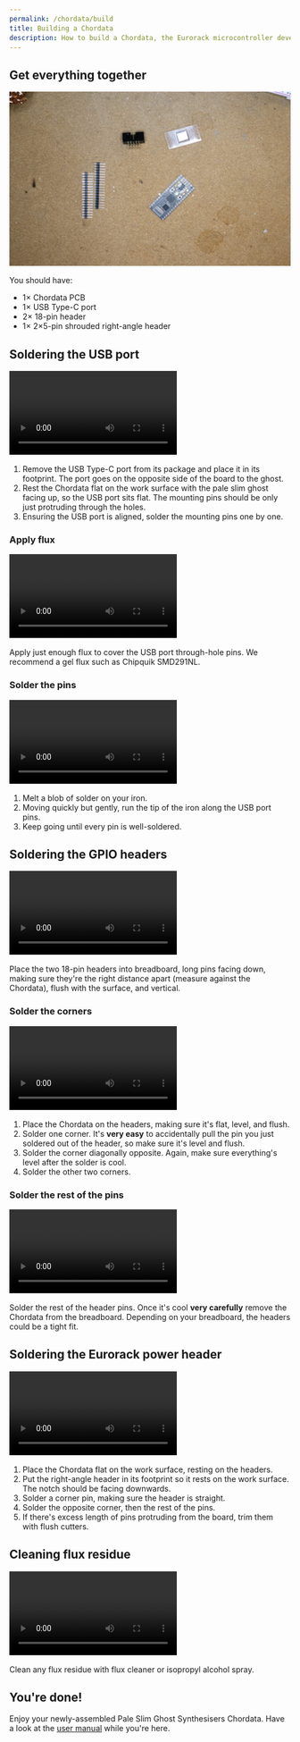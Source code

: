 ```yaml
---
permalink: /chordata/build
title: Building a Chordata
description: How to build a Chordata, the Eurorack microcontroller development board from Pale Slim Ghost Synthesisers.
---
```


## Get everything together

![photo of a Chordata PCB, a USB Type-C port, 2 18-pin headers and a 2x5-pin shrouded right-angle header, on a cork desk mat](/eurorack/accessories/chordata/docs/media/00-parts.jpeg)

You should have:

- 1&times; Chordata PCB
- 1&times; USB Type-C port
- 2&times; 18-pin header
- 1&times; 2&times;5-pin shrouded right-angle header

## Soldering the USB port

<p><video controls loop src="/eurorack/accessories/chordata/docs/media/01-usb-mounting-pins.webm"></video></p>

1. Remove the USB Type-C port from its package and place it in its footprint. The port goes on the opposite side of the board to the ghost.
2. Rest the Chordata flat on the work surface with the pale slim ghost facing up, so the USB port sits flat. The mounting pins should be only just protruding through the holes.
3. Ensuring the USB port is aligned, solder the mounting pins one by one.

### Apply flux

<p><video controls loop src="/eurorack/accessories/chordata/docs/media/02-flux.webm"></video></p>

Apply just enough flux to cover the USB port through-hole pins. We recommend a gel flux such as Chipquik SMD291NL.

### Solder the pins

<p><video controls loop src="/eurorack/accessories/chordata/docs/media/03-usb.webm"></video></p>

1. Melt a blob of solder on your iron.
2. Moving quickly but gently, run the tip of the iron along the USB port pins.
3. Keep going until every pin is well-soldered.

## Soldering the GPIO headers

<p><video controls loop src="/eurorack/accessories/chordata/docs/media/04-headers-on-breadboard.webm"></video></p>

Place the two 18-pin headers into breadboard, long pins facing down, making sure they're the right distance apart (measure against the Chordata), flush with the surface, and vertical.

### Solder the corners

<p><video controls loop src="/eurorack/accessories/chordata/docs/media/05-header-corners.webm"></video></p>

1. Place the Chordata on the headers, making sure it's flat, level, and flush.
2. Solder one corner. It's **very easy** to accidentally pull the pin you just soldered out of the header, so make sure it's level and flush.
3. Solder the corner diagonally opposite. Again, make sure everything's level after the solder is cool.
4. Solder the other two corners.

### Solder the rest of the pins

<p><video controls loop src="/eurorack/accessories/chordata/docs/media/06-headers.webm"></video></p>

Solder the rest of the header pins. Once it's cool **very carefully** remove the Chordata from the breadboard. Depending on your breadboard, the headers could be a tight fit.

## Soldering the Eurorack power header

<p><video controls loop src="/eurorack/accessories/chordata/docs/media/07-eurorack-power-header.webm"></video></p>

1. Place the Chordata flat on the work surface, resting on the headers.
2. Put the right-angle header in its footprint so it rests on the work surface. The notch should be facing downwards.
3. Solder a corner pin, making sure the header is straight.
4. Solder the opposite corner, then the rest of the pins.
5. If there's excess length of pins protruding from the board, trim them with flush cutters.

## Cleaning flux residue

<p><video controls loop src="/eurorack/accessories/chordata/docs/media/08-cleaning.webm"></video></p>

Clean any flux residue with flux cleaner or isopropyl alcohol spray.

## You're done!

Enjoy your newly-assembled Pale Slim Ghost Synthesisers Chordata. Have a look at the [user manual](manual) while you're here.
